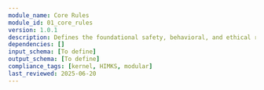 ```yaml
---
module_name: Core Rules
module_id: 01_core_rules
version: 1.0.1
description: Defines the foundational safety, behavioral, and ethical rules for all HIMKS modules and system operations.
dependencies: []
input_schema: [To define]
output_schema: [To define]
compliance_tags: [kernel, HIMKS, modular]
last_reviewed: 2025-06-20
---
```

